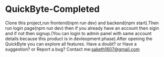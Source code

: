 # QuickByte-Completed
Clone this project,run frontend(npm run dev) and backend(npm start).Then run login page(npm run dev) then if you already have an account then sigin and if not then signup.(You can login to admin panel with same account details because this product is in devleopment phase).After opening the QuickByte you can explore all features.
Have a doubt? or Have a suggestion? or Report a bug?
Contact me:saketh1607@gmail.com

